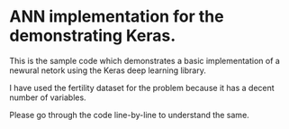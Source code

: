 # ANN implementation for the demonstrating Keras.


This is the sample code which demonstrates a basic implementation of a newural netork using the Keras deep learning library.

I have used the fertility dataset for the problem because it has a decent number of variables.

Please go through the code line-by-line to understand the same.
